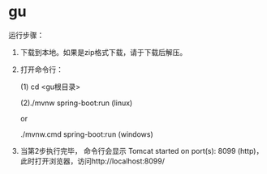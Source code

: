 # gu

运行步骤：
1. 下载到本地。如果是zip格式下载，请于下载后解压。
2. 打开命令行：
   
   (1) cd <gu根目录>
   
   (2)./mvnw spring-boot:run (linux)
   
   or
   
   ./mvnw.cmd spring-boot:run (windows)
3. 当第2步执行完毕， 命令行会显示  Tomcat started on port(s): 8099 (http)， 此时打开浏览器，访问http://localhost:8099/  
